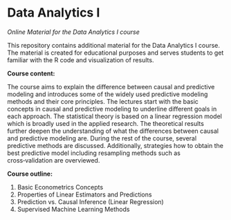 # Data Analytics I
*Online Material for the Data Analytics I course*

This repository contains additional material for the Data Analytics I course. The material is created for educational purposes and serves students to get familiar with the R code and visualization of results.

**Course content:**

The course aims to explain the difference between causal and predictive modeling and introduces some of the widely used predictive modeling methods and their core principles. The lectures start with the basic concepts in causal and predictive modeling to underline different goals in each approach. The statistical theory is based on a linear regression model which is broadly used in the applied research. The theoretical results further deepen the understanding of what the differences between causal and predictive modeling are. During the rest of the course, several predictive methods are discussed. Additionally, strategies how to obtain the best predictive model including resampling methods such as cross‑validation are overviewed.

**Course outline:**
1. Basic Econometrics Concepts
2. Properties of Linear Estimators and Predictions
3. Prediction vs. Causal Inference (Linear Regression)
4. Supervised Machine Learning Methods
